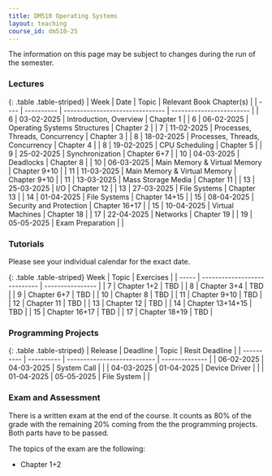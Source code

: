 ```yaml
---
title: DM510 Operating Systems
layout: teaching
course_id: dm510-25
---
```


The information on this page may be subject to changes during the run of the semester.
### Lectures

{: .table .table-striped}
| Week |   Date     |              Topic              | Relevant Book Chapter(s) |
| ---- | ---------- | ------------------------------- | ------------------------ |
| 6    | 03-02-2025 | Introduction, Overview          | Chapter 1                |
| 6    | 06-02-2025 | Operating Systems Structures    | Chapter 2                |
| 7    | 11-02-2025 | Processes, Threads, Concurrency | Chapter 3                |
| 8    | 18-02-2025 | Processes, Threads, Concurrency | Chapter 4                |
| 8    | 19-02-2025 | CPU Scheduling                  | Chapter 5                |
| 9    | 25-02-2025 | Synchronization                 | Chapter 6+7              |
| 10   | 04-03-2025 | Deadlocks                       | Chapter 8                |
| 10   | 06-03-2025 | Main Memory & Virtual Memory    | Chapter 9+10             |
| 11   | 11-03-2025 | Main Memory & Virtual Memory    | Chapter 9+10             |
| 11   | 13-03-2025 | Mass Storage Media              | Chapter 11               |
| 13   | 25-03-2025 | I/O                             | Chapter 12               |
| 13   | 27-03-2025 | File Systems                    | Chapter 13               |
| 14   | 01-04-2025 | File Systems                    | Chapter 14+15            |
| 15   | 08-04-2025 | Security and Protection         | Chapter 16+17            |
| 15   | 10-04-2025 | Virtual Machines                | Chapter 18               |
| 17   | 22-04-2025 | Networks                        | Chapter 19               |
| 19   | 05-05-2025 | Exam Preparation                |                          |


### Tutorials
Please see your individual calendar for the exact date.

{: .table .table-striped}
Week  |              Topic           | Exercises        |
| ----- | ---------------------------- | ---------------- |
| 7     | Chapter 1+2                  | TBD              |
| 8     | Chapter 3+4                  | TBD              |
| 9     | Chapter 6+7                  | TBD              |
| 10    | Chapter 8                    | TBD              |
| 11    | Chapter 9+10                 | TBD              |
| 12    | Chapter 11                   | TBD              |
| 13    | Chapter 12                   | TBD              |
| 14    | Chapter 13+14+15             | TBD              |
| 15    | Chapter 16+17                | TBD              |
| 17    | Chapter 18+19                | TBD              |

### Programming Projects

{: .table .table-striped}
|   Release  |  Deadline  |             Topic           | Resit Deadline |
| ---------- | ---------- | --------------------------- | -------------- |
| 06-02-2025 | 04-03-2025 |  System Call                |                |
| 04-03-2025 | 01-04-2025 |  Device Driver              |                |
| 01-04-2025 | 05-05-2025 |  File System                |                |

### Exam and Assessment

There is a written exam at the end of the course. It counts as 80% of the grade with
the remaining 20% coming from the the programming projects. Both parts have to be passed.

The topics of the exam are the following:
- Chapter 1+2 
